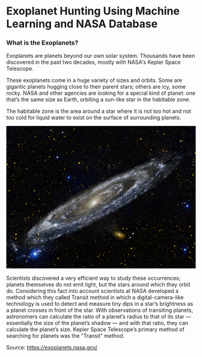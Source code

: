 # Exoplanet Hunting Using Machine Learning and NASA Database

### What is the Exoplanets?

Exoplanets are planets beyond our own solar system. Thousands have been discovered in the past two decades, mostly with NASA's Kepler Space Telescope.

These exoplanets come in a huge variety of sizes and orbits. Some are gigantic planets hugging close to their parent stars; others are icy, some rocky. NASA and other agencies are looking for a special kind of planet: one that’s the same size as Earth, orbiting a sun-like star in the habitable zone.

The habitable zone is the area around a star where it is not too hot and not too cold for liquid water to exist on the surface of surrounding planets. 

![](./exo_gif.gif)

Scientists discovered a very efficient way to study these occurrences; planets themselves do not emit light, but the stars around which they orbit do. Considering this fact into account scientists at NASA developed a method which they called Transit method in which a digital-camera-like technology is used to detect and measure tiny dips in a star’s brightness as a planet crosses in front of the star. With observations of transiting planets, astronomers can calculate the ratio of a planet’s radius to that of its star — essentially the size of the planet’s shadow — and with that ratio, they can calculate the planet’s size.
Kepler Space Telescope’s primary method of searching for planets was the “Transit” method.

Source: https://exoplanets.nasa.gov/
